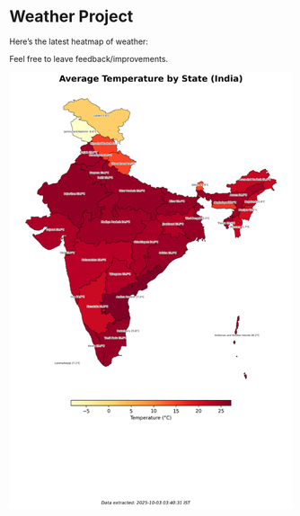 # Weather Project

Here’s the latest heatmap of weather:

Feel free to leave feedback/improvements.

![India Heatmap](docs/assets/india_heatmap.png?v=DEF859)
